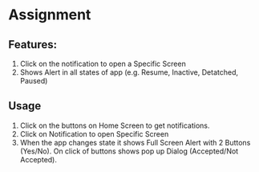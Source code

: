 # Assignment

## Features: 

1. Click on the notification to open a Specific Screen
2. Shows Alert in all states of app (e.g. Resume, Inactive, Detatched, Paused)

## Usage

1. Click on the buttons on Home Screen to get notifications.
2. Click on Notification to open Specific Screen
3. When the app changes state it shows Full Screen Alert with 2 Buttons (Yes/No). On click of buttons shows pop up Dialog (Accepted/Not Accepted).
